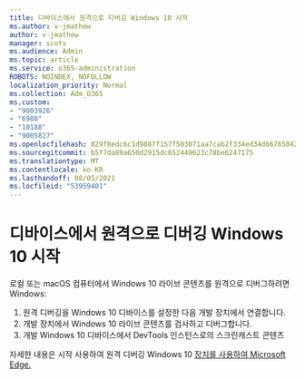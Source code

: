 ```yaml
---
title: 디바이스에서 원격으로 디버깅 Windows 10 시작
ms.author: v-jmathew
author: v-jmathew
manager: scotv
ms.audience: Admin
ms.topic: article
ms.service: o365-administration
ROBOTS: NOINDEX, NOFOLLOW
localization_priority: Normal
ms.collection: Adm_O365
ms.custom:
- "9003926"
- "6980"
- "10188"
- "9005827"
ms.openlocfilehash: 829f8edc6c1d9887f157f503071aa7cab2f334ed34d66765042a42a4d7d97113
ms.sourcegitcommit: b5f7da89a650d2915dc652449623c78be6247175
ms.translationtype: MT
ms.contentlocale: ko-KR
ms.lasthandoff: 08/05/2021
ms.locfileid: "53959401"
---
```

# <a name="get-started-with-remotely-debugging-windows-10-devices"></a>디바이스에서 원격으로 디버깅 Windows 10 시작

로컬 또는 macOS 컴퓨터에서 Windows 10 라이브 콘텐츠를 원격으로 디버그하려면 Windows:

1. 원격 디버깅을 Windows 10 디바이스를 설정한 다음 개발 장치에서 연결합니다.
2. 개발 장치에서 Windows 10 라이브 콘텐츠를 검사하고 디버그합니다.
3. 개발 Windows 10 디바이스에서 DevTools 인스턴스로의 스크린캐스트 콘텐츠

자세한 내용은 시작 사용하여 원격 디버깅 Windows 10 [장치를 사용하여 Microsoft Edge.](https://go.microsoft.com/fwlink/?linkid=2142172)
